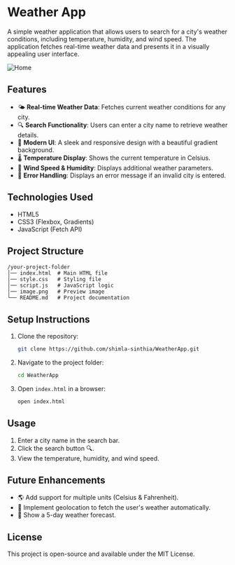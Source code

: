 # Weather App

A simple weather application that allows users to search for a city's weather conditions, including temperature, humidity, and wind speed. The application fetches real-time weather data and presents it in a visually appealing user interface.

![Home](Home.png)

## Features
- 🌤 **Real-time Weather Data**: Fetches current weather conditions for any city.
- 🔍 **Search Functionality**: Users can enter a city name to retrieve weather details.
- 🎨 **Modern UI**: A sleek and responsive design with a beautiful gradient background.
- 🌡 **Temperature Display**: Shows the current temperature in Celsius.
- 💨 **Wind Speed & Humidity**: Displays additional weather parameters.
- 🎯 **Error Handling**: Displays an error message if an invalid city is entered.

## Technologies Used
- HTML5
- CSS3 (Flexbox, Gradients)
- JavaScript (Fetch API)

## Project Structure
```
/your-project-folder
│── index.html  # Main HTML file
│── style.css   # Styling file
│── script.js   # JavaScript logic
│── image.png   # Preview image
└── README.md   # Project documentation
```

## Setup Instructions
1. Clone the repository:
   ```sh
   git clone https://github.com/shimla-sinthia/WeatherApp.git
   ```
2. Navigate to the project folder:
   ```sh
   cd WeatherApp
   ```
3. Open `index.html` in a browser:
   ```sh
   open index.html
   ```

## Usage
1. Enter a city name in the search bar.
2. Click the search button 🔍.
3. View the temperature, humidity, and wind speed.

## Future Enhancements
- 🌎 Add support for multiple units (Celsius & Fahrenheit).
- 📍 Implement geolocation to fetch the user's weather automatically.
- 📅 Show a 5-day weather forecast.

## License
This project is open-source and available under the MIT License.

